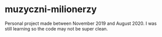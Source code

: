 # muzyczni-milionerzy
Personal project made between November 2019 and August 2020. I was still learning so the code may not be super clean.
